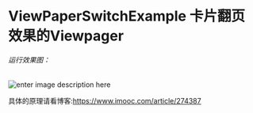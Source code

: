 # ViewPaperSwitchExample 卡片翻页效果的Viewpager


###### 运行效果图：
![enter image description here](https://github.com/nickgao1986/ViewPaperSwitch/blob/master/22.gif)

具体的原理请看博客:https://www.imooc.com/article/274387